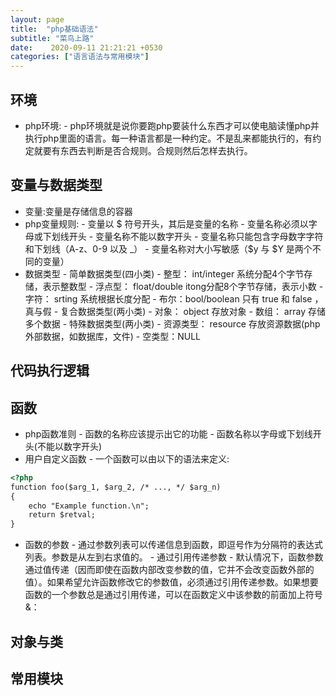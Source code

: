 ```yaml
---
layout: page
title:  "php基础语法"
subtitle: "菜鸟上路"
date:    2020-09-11 21:21:21 +0530
categories: ["语言语法与常用模块"]
---
```


## 环境

- php环境:
        - php环境就是说你要跑php要装什么东西才可以使电脑读懂php并执行php里面的语言。每一种语言都是一种约定。不是乱来都能执行的，有约定就要有东西去判断是否合规则。合规则然后怎样去执行。
        

## 变量与数据类型

- 变量:变量是存储信息的容器
- php变量规则:
        - 变量以 $ 符号开头，其后是变量的名称
        - 变量名称必须以字母或下划线开头
        - 变量名称不能以数字开头
        - 变量名称只能包含字母数字字符和下划线（A-z、0-9 以及 _）
        - 变量名称对大小写敏感（$y 与 $Y 是两个不同的变量）
- 数据类型
        - 简单数据类型(四小类)
                - 整型： int/integer 系统分配4个字节存储，表示整数型
                - 浮点型： float/double itong分配8个字节存储，表示小数
                - 字符： srting 系统根据长度分配
                - 布尔：bool/boolean 只有 true 和 false ，真与假
        - 复合数据类型(两小类)
                - 对象： object 存放对象
                - 数组： array 存储多个数据
        - 特殊数据类型(两小类)
                - 资源类型： resource 存放资源数据(php 外部数据，如数据库，文件)
                - 空类型：NULL

## 代码执行逻辑

## 函数
- php函数准则
        - 函数的名称应该提示出它的功能
        - 函数名称以字母或下划线开头(不能以数字开头)
- 用户自定义函数 
        - 一个函数可以由以下的语法来定义:
        
```html
<?php
function foo($arg_1, $arg_2, /* ..., */ $arg_n)
{
    echo "Example function.\n";
    return $retval;
}

```

- 函数的参数
        - 通过参数列表可以传递信息到函数，即逗号作为分隔符的表达式列表。参数是从左到右求值的。
        - 通过引用传递参数
                - 默认情况下，函数参数通过值传递（因而即使在函数内部改变参数的值，它并不会改变函数外部的值）。如果希望允许函数修改它的参数值，必须通过引用传递参数。如果想要函数的一个参数总是通过引用传递，可以在函数定义中该参数的前面加上符号 &：

## 对象与类 

## 常用模块
